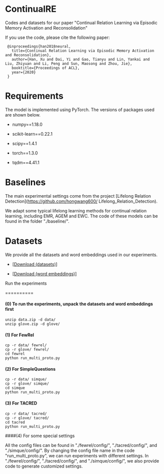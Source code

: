 # ContinualRE




Codes and datasets for our paper "Continual Relation Learning via Episodic Memory Activation and Reconsolidation"

If you use the code, please cite the following paper:

```
 @inproceedings{han2018neural,
   title={Continual Relation Learning via Episodic Memory Activation and Reconsolidation},
   author={Han, Xu and Dai, Yi and Gao, Tianyu and Lin, Yankai and Liu, Zhiyuan and Li, Peng and Sun, Maosong and Zhou, Jie},
   booktitle={Proceedings of ACL},
   year={2020}
 }
```

Requirements
==========

The model is implemented using PyTorch. The versions of packages used are shown below.


*	numpy==1.18.0

*	scikit-learn==0.22.1

*	scipy==1.4.1

*	torch==1.3.0

*	tqdm==4.41.1



Baselines
==========

The main experimental settings come from the project [Lifelong Relation Detection](https://github.com/hongwang600/ Lifelong_Relation_Detection).

We adapt some typical lifelong learning methods for continual relation learning, including EMR, AGEM and EWC. The code of these models can be found in the folder "./baseline/".



Datasets
==========

We provide all the datasets and word embeddings used in our experiments.

+ [[Download (datasets)]](https://cloud.tsinghua.edu.cn/f/75578dfc8d974cd98c58/?dl=1)

+ [[Download (word embeddings)]](https://cloud.tsinghua.edu.cn/f/199f28bf2ca24df49866/?dl=1)


Run the experiments

==========

#### (0) To run the experiments, unpack the datasets and word embeddings first

```
unzip data.zip -d data/
unzip glove.zip -d glove/
```

#### (1) For FewRel

```
cp -r data/ fewrel/
cp -r glove/ fewrel/
cd fewrel
python run_multi_proto.py
```

#### (2) For SimpleQuestions

```
cp -r data/ simque/
cp -r glove/ simque/
cd simque
python run_multi_proto.py
```

#### (3) For TACRED

```
cp -r data/ tacred/
cp -r glove/ tacred/
cd tacred
python run_multi_proto.py
```

####(4) For some special settings

All the config files can be found in "./fewrel/config/", "./tacred/config/", and  "./simque/config/". By changing the config file name in the code "run\_multi\_proto.py", we can run experiments with different settings. In "./fewrel/config/", "./tacred/config/", and  "./simque/config/", we also provide code to generate customized settings.

